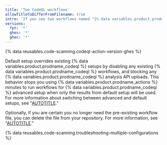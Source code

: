 ```yaml
---
title: 'Two CodeQL workflows'
allowTitleToDifferFromFilename: true
intro: 'If you see two workflows named "{% data variables.product.prodname_codeql %}", one workflow may be a pre-existing {% data variables.product.prodname_codeql %} workflow file which has been disabled by default setup.'
versions:
  fpt: '*'
  ghes: '*'
  ghec: '*'
---
```


{% data reusables.code-scanning.codeql-action-version-ghes %}

Default setup overrides existing {% data variables.product.prodname_codeql %} setups by disabling any existing {% data variables.product.prodname_codeql %} workflows, and blocking any {% data variables.product.prodname_codeql %} analysis API uploads. This behavior stops you using {% data variables.product.prodname_actions %} minutes to run workflows for {% data variables.product.prodname_codeql %} advanced setup when only the results from default setup will be used. For more information about switching between advanced and default setups, see "[AUTOTITLE](/code-security/code-scanning/troubleshooting-code-scanning/results-are-different-than-expected)."

Optionally, if you are certain you no longer need the pre-existing workflow file, you can delete the file from your repository. For more information, see "[AUTOTITLE](/repositories/working-with-files/managing-files/deleting-files-in-a-repository)."

{% data reusables.code-scanning.troubleshooting-multiple-configurations %}
